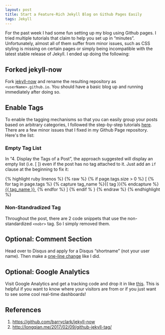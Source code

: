 ```yaml
---
layout: post
title: Start a Feature-Rich Jekyll Blog on Github Pages Easily
tags: Jekyll
---
```


For the past week I had some fun setting up my blog using Github pages. I tried multiple tutorials that claim to help you set up in “minutes”. Unfortunately, almost all of them suffer from minor issues, such as CSS styling is missing on certain pages or simply being incompatible with the latest stable release of Jekyll. I ended up doing the following:

## Forked jekyll-now

Fork [jekyll-now](https://github.com/barryclark/jekyll-now) and rename the resulting repository as `<userName>.github.io`. You should have a basic blog up and running immediately after doing so.

## Enable Tags

To enable the tagging mechanisms so that you can easily group your posts based on arbitrary categories, I followed the step-by-step tutorials [here](http://longqian.me/2017/02/09/github-jekyll-tag/). There are a few minor issues that I fixed in my Github Page repository. Here's the list:

### Empty Tag List

In “4. Display the Tags of a Post”, the approach suggested will display an empty list (i.e. [ ]) even if the post has no tag attached to it. Just add an `if` clause at the beginning to fix it:

{% highlight ruby linenos %}
{% raw %}
{% if page.tags.size > 0 %}
<span >[ {% for tag in page.tags %} {% capture tag_name %}{{ tag }}{% endcapture %}
    <a class="postTag" href="/tag/{{ tag_name }}">{{ tag_name }}&nbsp;</a>
    {% endfor %}
    ]
</span>
{% endif % }
{% endraw %}
{% endhighlight %}

### Non-Standradized Tag

Throughout the post, there are 2 code snippets that use the non-standardized `<nobr>` tag. So I simply removed them.

## Optional: Comment Section

Head over to Disqus and apply for a Disqus “shortname” (not your user name). Then make a [one-line change](https://github.com/hencrice/hencrice.github.io/blob/master/_config.yml#L37) like I did.

## Optional: Google Analytics

Visit Google Analytics and get a tracking code and drop it in like [this](https://github.com/hencrice/hencrice.github.io/blob/master/_config.yml#L40). This is helpful if you want to know where your visitors are from or if you just want to see some cool real-time dashboards!

## References

1. https://github.com/barryclark/jekyll-now
2. http://longqian.me/2017/02/09/github-jekyll-tag/